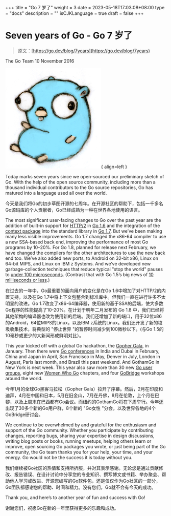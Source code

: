 +++
title = "Go 7 岁了"
weight = 3
date = 2023-05-18T17:03:08+08:00
type = "docs"
description = ""
isCJKLanguage = true
draft = false
+++

# Seven years of Go - Go 7 岁了

> 原文：[https://go.dev/blog/7years](https://go.dev/blog/7years)

The Go Team
10 November 2016

![img](SevenYearsOfGo_img/gopherbelly300.jpg){ align=left }

Today marks seven years since we open-sourced our preliminary sketch of Go. With the help of the open source community, including more than a thousand individual contributors to the Go source repositories, Go has matured into a language used all over the world.

今天是我们将Go的初步草图开源的七周年。在开源社区的帮助下，包括一千多名Go源码库的个人贡献者，Go已经成熟为一种在世界各地使用的语言。

The most significant user-facing changes to Go over the past year are the addition of built-in support for [HTTP/2](https://www.youtube.com/watch?v=FARQMJndUn0#t=0m0s) in [Go 1.6](https://go.dev/doc/go1.6) and the integration of the [context package](https://blog.golang.org/context) into the standard library in [Go 1.7](https://go.dev/doc/go1.7). But we’ve been making many less visible improvements. Go 1.7 changed the x86-64 compiler to use a new SSA-based back end, improving the performance of most Go programs by 10–20%. For Go 1.8, planned for release next February, we have changed the compilers for the other architectures to use the new back end too. We’ve also added new ports, to Android on 32-bit x86, Linux on 64-bit MIPS, and Linux on IBM z Systems. And we’ve developed new garbage-collection techniques that reduce typical "stop the world" pauses to [under 100 microseconds](https://go.dev/design/17503-eliminate-rescan). (Contrast that with Go 1.5’s big news of [10 milliseconds or less](https://blog.golang.org/go15gc).)

在过去的一年中，Go最重要的面向用户的变化是在Go 1.6中增加了对HTTP/2的内置支持，以及在Go 1.7中将上下文包整合到标准库中。但我们一直在进行许多不太明显的改进。Go 1.7改变了x86-64编译器，使用新的基于SSA的后端，使大多数Go程序的性能提高了10-20%。在计划于明年二月发布的 Go 1.8 中，我们已经将其他架构的编译器也改为使用新的后端。我们还增加了新的端口，用于32位x86的Android，64位MIPS的Linux，以及IBM z系统的Linux。我们还开发了新的垃圾收集技术，将典型的 "停止世界 "的暂停时间减少到100微秒以下。(与Go 1.5的10毫秒或更少的大新闻形成鲜明对比）。

This year kicked off with a global Go hackathon, the [Gopher Gala](https://blog.golang.org/gophergala), in January. Then there were [Go conferences](https://go.dev/wiki/Conferences) in India and Dubai in February, China and Japan in April, San Francisco in May, Denver in July, London in August, Paris last month, and Brazil this past weekend. And GothamGo in New York is next week. This year also saw more than 30 new [Go user groups](https://go.dev/wiki/GoUserGroups), eight new [Women Who Go](http://www.womenwhogo.org/) chapters, and four [GoBridge](https://golangbridge.org/) workshops around the world.

今年1月的全球Go黑客马拉松（Gopher Gala）拉开了序幕。然后，2月在印度和迪拜，4月在中国和日本，5月在旧金山，7月在丹佛，8月在伦敦，上个月在巴黎，以及上周末在巴西都有Go会议。而纽约的GothamGo将在下周举行。今年还出现了30多个新的Go用户群，8个新的 "Go女性 "分会，以及世界各地的4个GoBridge研讨会。

We continue to be overwhelmed by and grateful for the enthusiasm and support of the Go community. Whether you participate by contributing changes, reporting bugs, sharing your expertise in design discussions, writing blog posts or books, running meetups, helping others learn or improve, open sourcing Go packages you wrote, or just being part of the Go community, the Go team thanks you for your help, your time, and your energy. Go would not be the success it is today without you.

我们继续被Go社区的热情和支持所折服，并对其表示感谢。无论您是通过贡献修改、报告错误、在设计讨论中分享您的专业知识、撰写博文或书籍、举办聚会、帮助他人学习或改进、开源您编写的Go软件包，还是仅仅作为Go社区的一部分，Go团队都感谢您的帮助、时间和精力。没有您们，Go就不会有今天的成功。

Thank you, and here’s to another year of fun and success with Go!

谢谢您们，祝愿Go在新的一年里获得更多的乐趣和成功。
